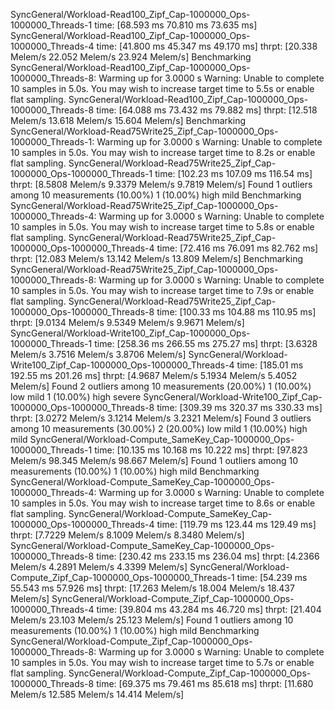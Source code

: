 SyncGeneral/Workload-Read100_Zipf_Cap-1000000_Ops-1000000_Threads-1
                        time:   [68.593 ms 70.810 ms 73.635 ms]
SyncGeneral/Workload-Read100_Zipf_Cap-1000000_Ops-1000000_Threads-4
                        time:   [41.800 ms 45.347 ms 49.170 ms]
                        thrpt:  [20.338 Melem/s 22.052 Melem/s 23.924 Melem/s]
Benchmarking SyncGeneral/Workload-Read100_Zipf_Cap-1000000_Ops-1000000_Threads-8: Warming up for 3.0000 s
Warning: Unable to complete 10 samples in 5.0s. You may wish to increase target time to 5.5s or enable flat sampling.
SyncGeneral/Workload-Read100_Zipf_Cap-1000000_Ops-1000000_Threads-8
                        time:   [64.088 ms 73.432 ms 79.882 ms]
                        thrpt:  [12.518 Melem/s 13.618 Melem/s 15.604 Melem/s]
Benchmarking SyncGeneral/Workload-Read75Write25_Zipf_Cap-1000000_Ops-1000000_Threads-1: Warming up for 3.0000 s
Warning: Unable to complete 10 samples in 5.0s. You may wish to increase target time to 8.2s or enable flat sampling.
SyncGeneral/Workload-Read75Write25_Zipf_Cap-1000000_Ops-1000000_Threads-1
                        time:   [102.23 ms 107.09 ms 116.54 ms]
                        thrpt:  [8.5808 Melem/s 9.3379 Melem/s 9.7819 Melem/s]
Found 1 outliers among 10 measurements (10.00%)
  1 (10.00%) high mild
Benchmarking SyncGeneral/Workload-Read75Write25_Zipf_Cap-1000000_Ops-1000000_Threads-4: Warming up for 3.0000 s
Warning: Unable to complete 10 samples in 5.0s. You may wish to increase target time to 5.8s or enable flat sampling.
SyncGeneral/Workload-Read75Write25_Zipf_Cap-1000000_Ops-1000000_Threads-4
                        time:   [72.416 ms 76.091 ms 82.762 ms]
                        thrpt:  [12.083 Melem/s 13.142 Melem/s 13.809 Melem/s]
Benchmarking SyncGeneral/Workload-Read75Write25_Zipf_Cap-1000000_Ops-1000000_Threads-8: Warming up for 3.0000 s
Warning: Unable to complete 10 samples in 5.0s. You may wish to increase target time to 7.9s or enable flat sampling.
SyncGeneral/Workload-Read75Write25_Zipf_Cap-1000000_Ops-1000000_Threads-8
                        time:   [100.33 ms 104.88 ms 110.95 ms]
                        thrpt:  [9.0134 Melem/s 9.5349 Melem/s 9.9671 Melem/s]
SyncGeneral/Workload-Write100_Zipf_Cap-1000000_Ops-1000000_Threads-1
                        time:   [258.36 ms 266.55 ms 275.27 ms]
                        thrpt:  [3.6328 Melem/s 3.7516 Melem/s 3.8706 Melem/s]
SyncGeneral/Workload-Write100_Zipf_Cap-1000000_Ops-1000000_Threads-4
                        time:   [185.01 ms 192.55 ms 201.26 ms]
                        thrpt:  [4.9687 Melem/s 5.1934 Melem/s 5.4052 Melem/s]
Found 2 outliers among 10 measurements (20.00%)
  1 (10.00%) low mild
  1 (10.00%) high severe
SyncGeneral/Workload-Write100_Zipf_Cap-1000000_Ops-1000000_Threads-8
                        time:   [309.39 ms 320.37 ms 330.33 ms]
                        thrpt:  [3.0272 Melem/s 3.1214 Melem/s 3.2321 Melem/s]
Found 3 outliers among 10 measurements (30.00%)
  2 (20.00%) low mild
  1 (10.00%) high mild
SyncGeneral/Workload-Compute_SameKey_Cap-1000000_Ops-1000000_Threads-1
                        time:   [10.135 ms 10.168 ms 10.222 ms]
                        thrpt:  [97.823 Melem/s 98.345 Melem/s 98.667 Melem/s]
Found 1 outliers among 10 measurements (10.00%)
  1 (10.00%) high mild
Benchmarking SyncGeneral/Workload-Compute_SameKey_Cap-1000000_Ops-1000000_Threads-4: Warming up for 3.0000 s
Warning: Unable to complete 10 samples in 5.0s. You may wish to increase target time to 8.6s or enable flat sampling.
SyncGeneral/Workload-Compute_SameKey_Cap-1000000_Ops-1000000_Threads-4
                        time:   [119.79 ms 123.44 ms 129.49 ms]
                        thrpt:  [7.7229 Melem/s 8.1009 Melem/s 8.3480 Melem/s]
SyncGeneral/Workload-Compute_SameKey_Cap-1000000_Ops-1000000_Threads-8
                        time:   [230.42 ms 233.15 ms 236.04 ms]
                        thrpt:  [4.2366 Melem/s 4.2891 Melem/s 4.3399 Melem/s]
SyncGeneral/Workload-Compute_Zipf_Cap-1000000_Ops-1000000_Threads-1
                        time:   [54.239 ms 55.543 ms 57.926 ms]
                        thrpt:  [17.263 Melem/s 18.004 Melem/s 18.437 Melem/s]
SyncGeneral/Workload-Compute_Zipf_Cap-1000000_Ops-1000000_Threads-4
                        time:   [39.804 ms 43.284 ms 46.720 ms]
                        thrpt:  [21.404 Melem/s 23.103 Melem/s 25.123 Melem/s]
Found 1 outliers among 10 measurements (10.00%)
  1 (10.00%) high mild
Benchmarking SyncGeneral/Workload-Compute_Zipf_Cap-1000000_Ops-1000000_Threads-8: Warming up for 3.0000 s
Warning: Unable to complete 10 samples in 5.0s. You may wish to increase target time to 5.7s or enable flat sampling.
SyncGeneral/Workload-Compute_Zipf_Cap-1000000_Ops-1000000_Threads-8
                        time:   [69.375 ms 79.461 ms 85.618 ms]
                        thrpt:  [11.680 Melem/s 12.585 Melem/s 14.414 Melem/s]